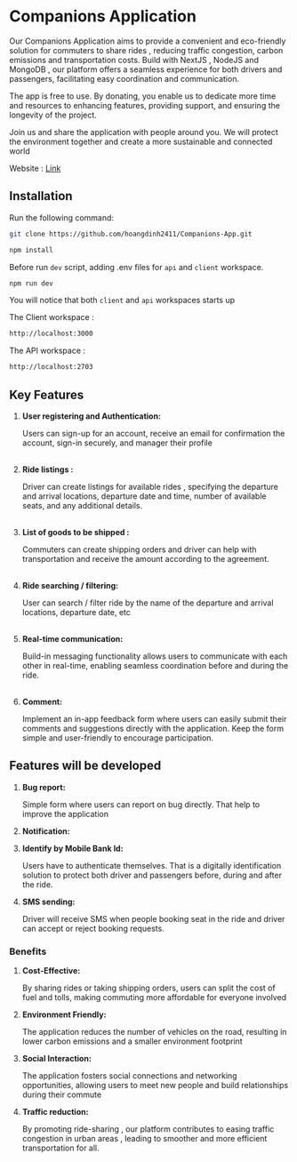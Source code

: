 <div>
<h1>Companions Application
</div>

Our Companions Application aims to provide a convenient and eco-friendly solution for commuters to share rides , reducing traffic congestion, carbon emissions and transportation costs. Build with NextJS , NodeJS and MongoDB , our platform offers a seamless experience for both drivers and passengers, facilitating easy coordination and communication.

The app is free to use. By donating, you enable us to dedicate more time and resources to enhancing features, providing support, and ensuring the longevity of the project.

Join us and share the application with people around you. We will protect the environment together and create a more sustainable and connected world

Website : <a href="https://companions-app-client-sigma.vercel.app/">Link </a>

## Installation

Run the following command:

```sh
git clone https://github.com/hoangdinh2411/Companions-App.git
```

```sh
npm install
```

Before run `dev` script, adding .env files for `api` and `client` workspace.

```sh
npm run dev
```

You will notice that both `client` and `api` workspaces starts up

The Client workspace :

```sh
http://localhost:3000
```

The API workspace :

```sh
http://localhost:2703
```

## Key Features

<ol>
    <li><strong>User registering and Authentication:</strong><p>Users can sign-up for an account, receive an email for confirmation the account, sign-in securely, and manager their profile</p></li>
    </br>
    <li><strong>Ride listings :</strong><p> Driver can create listings for available rides , specifying the departure and arrival locations, departure date and time, number of available seats, and any additional details.</p></li>
    </br>
    <li><strong>List of goods to be shipped :</strong><p>Commuters can create shipping orders and driver can help with transportation and receive the amount according to the agreement.</p></li>
    </br>
    <li><strong>Ride searching / filtering:</strong><p>User can search / filter ride by the name of the departure and arrival locations, departure date, etc</p></li>
    </br>
    <li><strong>Real-time communication:</strong><p>Build-in messaging functionality allows users to communicate with each other in real-time, enabling seamless coordination before and during the ride. </p></li>
    </br>
    <li><strong>Comment:</strong><p>Implement an in-app feedback form where users can easily submit their comments and suggestions directly with the application. Keep the form simple and user-friendly to encourage participation.</p></li>
    
</ol>

## Features will be developed

<ol>
    <li><strong>Bug report:</strong><p>Simple form where users can report on bug directly. That help to improve the application</p></li>
    <li><strong>Notification:</strong><p></p></li>
    <li><strong>Identify by Mobile Bank Id:</strong><p>Users have to authenticate themselves. That is a digitally identification solution to protect both driver and passengers before, during and after the ride.</p></li>
    <li><strong>SMS sending:</strong><p>Driver will receive SMS when people booking seat in the ride and driver can accept or reject booking requests.</p></li>
</ol>

### Benefits

<ol>
    <li><strong>Cost-Effective:</strong><p>By sharing rides or taking shipping orders, users can split the cost of fuel and tolls, making commuting more affordable for everyone involved </p></li>
    <li><strong>Environment Friendly:</strong><p>The application reduces the number of vehicles on the road, resulting in lower carbon emissions and a smaller environment footprint</p></li>
    <li><strong>Social Interaction:</strong><p>The application fosters social connections and networking opportunities, allowing users to meet new people and build relationships during their commute</p></li>
    <li><strong>Traffic reduction:</strong><p>By promoting ride-sharing , our platform contributes to easing traffic congestion in urban areas , leading to smoother and more efficient transportation for all.</p></li>
   
</ol>
